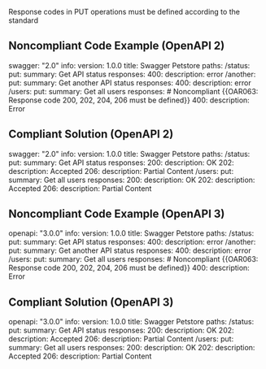 Response codes in PUT operations must be defined according to the standard

Noncompliant Code Example (OpenAPI 2)
-------------------------------------

  swagger: "2.0"
  info:
    version: 1.0.0
    title: Swagger Petstore
  paths:
    /status:
      put:
        summary: Get API status
        responses:
          400:
            description: error
    /another:
      put:
        summary: Get another API status
        responses:
          400:
            description: error
    /users:
      put:
        summary: Get all users
        responses:  \# Noncompliant {{OAR063: Response code 200, 202, 204, 206 must be defined}}
          400:
            description: Error      

Compliant Solution (OpenAPI 2)
------------------------------

  swagger: "2.0"
  info:
    version: 1.0.0
    title: Swagger Petstore
  paths:
    /status:
      put:
        summary: Get API status
        responses:
          200:
            description: OK
          202:
            description: Accepted
          206:
            description: Partial Content
    /users:
      put:
        summary: Get all users
        responses:
          200:
            description: OK
          202:
            description: Accepted
          206:
            description: Partial Content  

Noncompliant Code Example (OpenAPI 3)
-------------------------------------

  openapi: "3.0.0"
  info:
    version: 1.0.0
    title: Swagger Petstore
  paths:
    /status:
      put:
        summary: Get API status
        responses:
          400:
            description: error
    /another:
      put:
        summary: Get another API status
        responses:
          400:
            description: error
    /users:
      put:
        summary: Get all users
        responses: \# Noncompliant {{OAR063: Response code 200, 202, 204, 206 must be defined}}
          400:
            description: Error

Compliant Solution (OpenAPI 3)
------------------------------

  openapi: "3.0.0"
  info:
    version: 1.0.0
    title: Swagger Petstore
  paths:
    /status:
      put:
        summary: Get API status
        responses:
          200:
            description: OK
          202:
            description: Accepted
          206:
            description: Partial Content
    /users:
      put:
        summary: Get all users
        responses:
          200:
            description: OK
          202:
            description: Accepted
          206:
            description: Partial Content